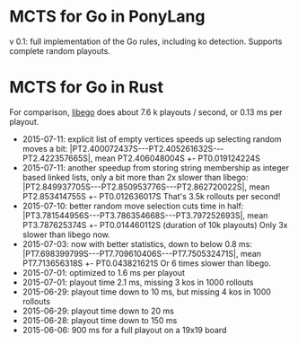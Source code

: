 # MCTS for Go in PonyLang

v 0.1: full implementation of the Go rules, including ko detection. Supports complete random playouts.

# MCTS for Go in Rust

For comparison, [libego](https://github.com/lukaszlew/libego) does about 7.6 k playouts / second, or 0.13 ms per playout.


- 2015-07-11: explicit list of empty vertices speeds up selecting random moves a bit:
  |PT2.400072437S---PT2.405261632S---PT2.422357665S|, mean PT2.406048004S +- PT0.019124224S
- 2015-07-11: another speedup from storing string membership as integer based linked lists, only a bit more than 2x slower than libego:
  |PT2.849937705S---PT2.850953776S---PT2.862720022S|, mean PT2.853414755S +- PT0.012636017S
  That's 3.5k rollouts per second!
- 2015-07-10: better random move selection cuts time in half:
  |PT3.781544956S---PT3.786354668S---PT3.797252693S|, mean PT3.787625374S +- PT0.014460112S
  (duration of 10k playouts)
  Only 3x slower than libego now.
- 2015-07-03: now with better statistics, down to below 0.8 ms:
  |PT7.698399799S---PT7.709610406S---PT7.750532471S|, mean PT7.713656318S +- PT0.043821621S
  Or 6 times slower than libego.
- 2015-07-01: optimized to 1.6 ms per playout
- 2015-07-01: playout time 2.1 ms, missing 3 kos in 1000 rollouts 
- 2015-06-29: playout time down to 10 ms, but missing 4 kos in 1000 rollouts
- 2015-06-29: playout time down to 20 ms
- 2015-06-28: playout time down to 150 ms
- 2015-06-06: 900 ms for a full playout on a 19x19 board
